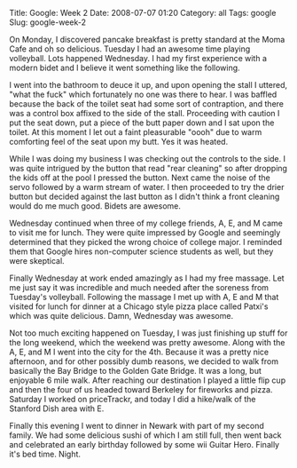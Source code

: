 Title: Google: Week 2
Date: 2008-07-07 01:20
Category: all
Tags: google
Slug: google-week-2

On Monday, I discovered pancake breakfast is pretty standard at the Moma
Cafe and oh so delicious. Tuesday I had an awesome time playing
volleyball. Lots happened Wednesday. I had my first experience with a
modern bidet and I believe it went something like the following.

I went into the bathroom to deuce it up, and upon opening the stall I
uttered, "what the fuck" which fortunately no one was there to hear.
I was baffled because the back of the toilet seat had some sort of
contraption, and there was a control box affixed to the side of the
stall. Proceeding with caution I put the seat down, put a piece of the
butt paper down and I sat upon the toilet. At this moment I let out a
faint pleasurable "oooh" due to warm comforting feel of the seat
upon my butt. Yes it was heated.

While I was doing my business I was checking out the controls to the
side. I was quite intrigued by the button that read "rear cleaning"
so after dropping the kids off at the pool I pressed the button. Next
came the noise of the servo followed by a warm stream of water. I then
proceeded to try the drier button but decided against the last button as
I didn't think a front cleaning would do me much good. Bidets are
awesome.

Wednesday continued when three of my college friends, A, E, and M came
to visit me for lunch. They were quite impressed by Google and seemingly
determined that they picked the wrong choice of college major. I
reminded them that Google hires non-computer science students as well,
but they were skeptical.

Finally Wednesday at work ended amazingly as I had my free massage. Let
me just say it was incredible and much needed after the soreness from
Tuesday's volleyball. Following the massage I met up with A, E and M
that visited for lunch for dinner at a Chicago style pizza place called
Patxi's which was quite delicious. Damn, Wednesday was awesome.

Not too much exciting happened on Tuesday, I was just finishing up stuff
for the long weekend, which the weekend was pretty awesome. Along with
the A, E, and M I went into the city for the 4th. Because it was a
pretty nice afternoon, and for other possibly dumb reasons, we decided
to walk from basically the Bay Bridge to the Golden Gate Bridge. It was
a long, but enjoyable 6 mile walk. After reaching our destination I
played a little flip cup and then the four of us headed toward Berkeley
for fireworks and pizza. Saturday I worked on priceTrackr, and today I
did a hike/walk of the Stanford Dish area with E.

Finally this evening I went to dinner in Newark with part of my second
family. We had some delicious sushi of which I am still full, then went
back and celebrated an early birthday followed by some wii Guitar Hero.
Finally it's bed time. Night.

